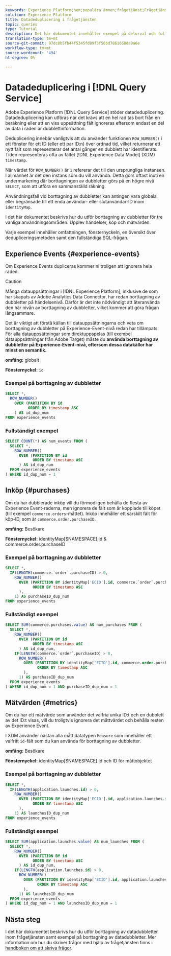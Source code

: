 ```yaml
---
keywords: Experience Platform;hem;populära ämnen;frågetjänst;Frågetjänst;datadeduplicering;deduplicering;
solution: Experience Platform
title: Datadeduplicering i frågetjänsten
topic: queries
type: Tutorial
description: Det här dokumentet innehåller exempel på delurval och fullständiga exempelfrågor för borttagning av dubbletter av tre vanliga användningsfall - Experience Events, purchase och metrics.
translation-type: tm+mt
source-git-commit: 97dc0b5fb44f5345fd89f3f56bd7861668da9a6e
workflow-type: tm+mt
source-wordcount: '494'
ht-degree: 0%

---
```



# Datadeduplicering i [!DNL Query Service]

Adobe Experience Platform [!DNL Query Service] stöder datadeduplicering. Datadeduplicering kan utföras när det krävs att en hel rad tas bort från en beräkning eller att en viss uppsättning fält ignoreras eftersom endast en del av data i raden är dubblettinformation.

Deduplicering innebär vanligtvis att du använder funktionen `ROW_NUMBER()` i ett fönster för ett ID (eller ett par ID:n) över ordnad tid, vilket returnerar ett nytt fält som representerar det antal gånger en dubblett har identifierats. Tiden representeras ofta av fältet [!DNL Experience Data Model] (XDM) `timestamp`.

När värdet för `ROW_NUMBER()` är `1` refererar det till den ursprungliga instansen. I allmänhet är det den instans som du vill använda. Detta görs oftast inuti en undermarkering där borttagningen av dubbletter görs på en högre nivå `SELECT`, som att utföra en sammanställd räkning.

Användningsfall vid borttagning av dubbletter kan antingen vara globala eller begränsade till ett enda användar- eller slutanvändar-ID inom `identityMap`.

I det här dokumentet beskrivs hur du utför borttagning av dubbletter för tre vanliga användningsområden: Upplev händelser, köp och mätvärden.

Varje exempel innehåller omfattningen, fönsternyckeln, en översikt över dedupliceringsmetoden samt den fullständiga SQL-frågan.

## Experience Events {#experience-events}

Om Experience Events dupliceras kommer ni troligen att ignorera hela raden.

>[!CAUTION]
>
>Många datauppsättningar i [!DNL Experience Platform], inklusive de som har skapats av Adobe Analytics Data Connector, har redan borttagning av dubbletter på händelsenivå. Därför är det inte nödvändigt att återanvända den här nivån av borttagning av dubbletter, vilket kommer att göra frågan långsammare.
>
>Det är viktigt att förstå källan till datauppsättningarna och veta om borttagning av dubbletter på Experience-Event-nivå redan har tillämpats. För alla datauppsättningar som direktuppspelas (till exempel datauppsättningar från Adobe Target) måste du **använda borttagning av dubbletter på Experience-Event-nivå, eftersom dessa datakällor har minst en semantik.**

**omfång:** globalt

**Fönsternyckel:** `id`

### Exempel på borttagning av dubbletter

```sql
SELECT *,
  ROW_NUMBER()
    OVER (PARTITION BY id
          ORDER BY timestamp ASC
    ) AS id_dup_num
FROM experience_events
```

### Fullständigt exempel

```sql
SELECT COUNT(*) AS num_events FROM (
  SELECT *,
    ROW_NUMBER()
      OVER (PARTITION BY id
            ORDER BY timestamp ASC
      ) AS id_dup_num
  FROM experience_events
) WHERE id_dup_num = 1
```

## Inköp {#purchases}

Om du har dubblerade inköp vill du förmodligen behålla de flesta av Experience Event-raderna, men ignorera de fält som är kopplade till köpet (till exempel `commerce.orders`-måttet). Inköp innehåller ett särskilt fält för köp-ID, som är `commerce.order.purchaseID`.

**omfång:** Besökare

**Fönsternyckel:** identityMap[$NAMESPACE].id &amp; commerce.order.purchaseID

### Exempel på borttagning av dubbletter

```sql
SELECT *,
  IF(LENGTH(commerce.`order`.purchaseID) > 0,
    ROW_NUMBER()
      OVER (PARTITION BY identityMap['ECID'].id, commerce.`order`.purchaseID
            ORDER BY timestamp ASC
      ),
    1) AS purchaseID_dup_num
FROM experience_events
```

### Fullständigt exempel

```sql
SELECT SUM(commerce.purchases.value) AS num_purchases FROM (
  SELECT *,
    ROW_NUMBER()
      OVER (PARTITION BY id
            ORDER BY timestamp ASC
      ) AS id_dup_num,
    IF(LENGTH(commerce.`order`.purchaseID) > 0,
      ROW_NUMBER()
        OVER (PARTITION BY identityMap['ECID'].id, commerce.order.purchaseID
              ORDER BY timestamp ASC
        ),
      1) AS purchaseID_dup_num
  FROM experience_events
) WHERE id_dup_num = 1 AND purchaseID_dup_num = 1
```

## Mätvärden {#metrics}

Om du har ett mätvärde som använder det valfria unika ID:t och en dubblett av det ID:t visas, vill du troligtvis ignorera det måttvärdet och behålla resten av Experience Event.

I XDM använder nästan alla mått datatypen `Measure` som innehåller ett valfritt `id`-fält som du kan använda för borttagning av dubbletter.

**omfång:** Besökare

**Fönsternyckel:** identityMap[$NAMESPACE].id och ID för måttobjektet

### Exempel på borttagning av dubbletter

```sql
SELECT *,
  IF(LENGTH(application.launches.id) > 0,
    ROW_NUMBER()
      OVER (PARTITION BY identityMap['ECID'].id, application.launches.id
            ORDER BY timestamp ASC
      ),
    1) AS launchesID_dup_num
FROM experience_events
```

### Fullständigt exempel

```sql
SELECT SUM(application.launches.value) AS num_launches FROM (
  SELECT *,
    ROW_NUMBER()
      OVER (PARTITION BY id
            ORDER BY timestamp ASC
      ) AS id_dup_num,
    IF(LENGTH(application.launches.id) > 0,
      ROW_NUMBER()
        OVER (PARTITION BY identityMap['ECID'].id, application.launches.id
              ORDER BY timestamp ASC
        ),
      1) AS launchesID_dup_num
  FROM experience_events
) WHERE id_dup_num = 1 AND launchesID_dup_num = 1
```

## Nästa steg

I det här dokumentet beskrivs hur du utför borttagning av datadubbletter inom frågetjänsten samt exempel på borttagning av datadubbletter. Mer information om hur du skriver frågor med hjälp av frågetjänsten finns i [handboken om att skriva frågor](./writing-queries.md).